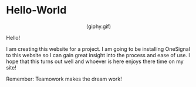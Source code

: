 # Hello-World

<p align="center"> (giphy.gif)
  </p>

Hello!

I am creating this website for a project.  I am going to be installing OneSignal to this website so I can gain great insight into the process and ease of use.  I hope that this turns out well and whoever is here enjoys there time on my site! 

Remember: Teamowork makes the dream work!
